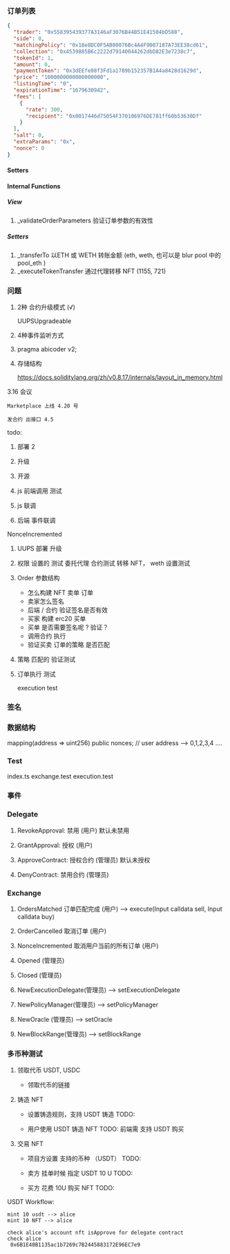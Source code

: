### 订单列表
``` json
{
  "trader": "0x558395439377A3146aF3076B44B51E41504bD588",
  "side": 0,
  "matchingPolicy": "0x18e8DC0F5AB80076Bc4A4F9007187A73EE38cd61",
  "collection": "0x4539885B6c2222d79140044262dbD82E3e7238c7",
  "tokenId": 1,
  "amount": 0,
  "paymentToken": "0x3dEEfe08f3Fd1a1789b152357B1A4a8428d1629d",
  "price": "1000000000000000000",
  "listingTime": "0",
  "expirationTime": "1679630942",
  "fees": [
    {
      "rate": 300,
      "recipient": "0x0017446d75054F370106976DE781ff60b53630Df"
    }
  ],
  "salt": 0,
  "extraParams": "0x",
  "nonce": 0
}

```


#### Setters

#### Internal Functions
##### View

1. _validateOrderParameters  验证订单参数的有效性

##### Setters

1. _transferTo  以ETH 或 WETH 转账金额 (eth, weth, 也可以是 blur pool 中的 pool_eth )
2. _executeTokenTransfer 通过代理转移 NFT (1155, 721)






### 问题

1. 2种 合约升级模式  (√)

    UUPSUpgradeable

2. 4种事件监听方式

3. pragma abicoder v2;

4. 存储结构

    https://docs.soliditylang.org/zh/v0.8.17/internals/layout_in_memory.html

    




3.16 会议

    Marketplace 上线 4.20 号

    发合约 出接口 4.5

todo:

1. 部署 2  
2. 升级

3. 开源

4. js 前端调用 测试

5. js 联调 

6. 后端 事件联调



NonceIncremented

1. UUPS 部署 
    升级

2. 权限 设置的 测试 
    委托代理 合约测试
    转移 NFT， weth 设置测试

4. Order 参数结构 
    * 怎么构建 NFT 卖单 订单
    * 卖家怎么签名
    * 后端 / 合约 验证签名是否有效
    * 买家 构建 erc20 买单
    * 买单 是否需要签名呢 ? 验证？
    * 调用合约 执行 
    * 验证买卖 订单的策略 是否匹配

5. 策略 匹配的 验证测试 

6. 订单执行 测试

    execution test



### 签名

### 数据结构

<!-- mapping(bytes32 => bool) public cancelledOrFilled; -->
mapping(address => uint256) public nonces; // user address --> 0,1,2,3,4 ....


### Test

index.ts
exchange.test
execution.test




### 事件

### Delegate
1. RevokeApproval: 禁用 (用户) 默认未禁用
2. GrantApproval: 授权 (用户)

3. ApproveContract: 授权合约 (管理员) 默认未授权
4. DenyContract: 禁用合约 (管理员)

### Exchange

1. OrdersMatched 订单匹配完成 (用户) --> execute(Input calldata sell, Input calldata buy)
2. OrderCancelled 取消订单 (用户)
3. NonceIncremented 取消用户当前的所有订单 (用户)

1. Opened (管理员)
2. Closed (管理员)
3. NewExecutionDelegate(管理员) --> setExecutionDelegate
4. NewPolicyManager(管理员) --> setPolicyManager
5. NewOracle (管理员)   --> setOracle
6. NewBlockRange(管理员)  --> setBlockRange



### 多币种测试

1. 领取代币 USDT, USDC
    
    * 领取代币的链接

2. 铸造 NFT 
    
    * 设置铸造规则，支持 USDT 铸造
        TODO:

    * 用户使用 USDT 铸造 NFT
        TODO: 前端需 支持 USDT 购买

3. 交易 NFT
    
    * 项目方设置 支持的币种 （USDT）
        TODO: 
    
    * 卖方 挂单时候 指定 USDT 10 U
        TODO:
    
    * 买方 花费 10U 购买 NFT
        TODO: 
    

USDT Workflow:
    
    mint 10 usdt --> alice 
    mint 10 NFT --> alice 

    check alice's account nft isApprove for delegate contract  
    check alice 
     0x6B1E40B1135ac1b7269c7B2445883172E96EC7e9